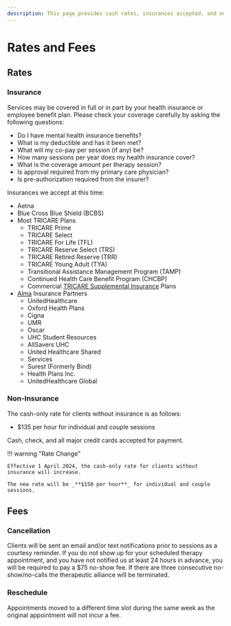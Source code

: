 ```yaml
---
description: This page provides cash rates, insurances accepted, and no-show fees for Matters of the Mind Therapy, PLLC.
---
```


# Rates and Fees

## Rates

### Insurance

Services may be covered in full or in part by your health insurance or employee benefit plan.
Please check your coverage carefully by asking the following questions:

- Do I have mental health insurance benefits?
- What is my deductible and has it been met?
- What will my co-pay per session (if any) be?
- How many sessions per year does my health insurance cover?
- What is the coverage amount per therapy session?
- Is approval required from my primary care physician?
- Is pre-authorization required from the insurer?

Insurances we accept at this time:

- Aetna
- Blue Cross Blue Shield (BCBS)
- Most TRICARE Plans
    - TRICARE Prime
    - TRICARE Select
    - TRICARE For Life (TFL)
    - TRICARE Reserve Select (TRS)
    - TRICARE Retired Reserve (TRR)
    - TRICARE Young Adult (TYA)
    - Transitional Assistance Management Program (TAMP)
    - Continued Health Care Benefit Program (CHCBP)
    - Commercial [TRICARE Supplemental Insurance](https://www.tricare.mil/Plans/OHI/SuppInsurance) Plans
- [Alma](https://motmtherapy.com/alma) Insurance Partners
    - UnitedHealthcare
    - Oxford Health Plans
    - Cigna
    - UMR
    - Oscar
    - UHC Student Resources
    - AllSavers UHC
    - United Healthcare Shared
    - Services
    - Surest (Formerly Bind)
    - Health Plans Inc.
    - UnitedHealthcare Global

### Non-Insurance

The cash-only rate for clients without insurance is as follows:

- $135 per hour for individual and couple sessions

Cash, check, and all major credit cards accepted for payment.

!!! warning "Rate Change"

    Effective 1 April 2024, the cash-only rate for clients without insurance will increase.

    The new rate will be _**$150 per hour**_ for individual and couple sessions.

## Fees

### Cancellation

Clients will be sent an email and/or text notifications prior to sessions as a courtesy reminder.
If you do not show up for your scheduled therapy appointment, and you have not notified us at least 24 hours in advance, you will be required to pay a $75 no-show fee.  If there are three consecutive no-show/no-calls the therapeutic alliance will be terminated.

### Reschedule

Appointments moved to a different time slot during the same week as the original appointment will not incur a fee. 
